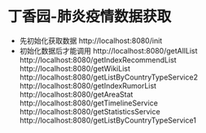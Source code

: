 # 丁香园-肺炎疫情数据获取
- 先初始化获取数据
http://localhost:8080/init
- 初始化数据后才能调用
http://localhost:8080/getAllList
http://localhost:8080/getIndexRecommendList
http://localhost:8080/getWikiList
http://localhost:8080/getListByCountryTypeService2
http://localhost:8080/getIndexRumorList
http://localhost:8080/getAreaStat
http://localhost:8080/getTimelineService
http://localhost:8080/getStatisticsService
http://localhost:8080/getListByCountryTypeService1